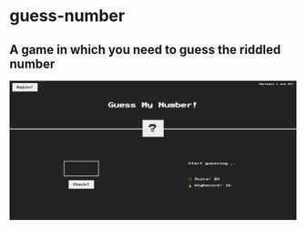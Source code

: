 # guess-number
## A game in which you need to guess the riddled number

![Game screenshot](game.png "Game screenshot")
